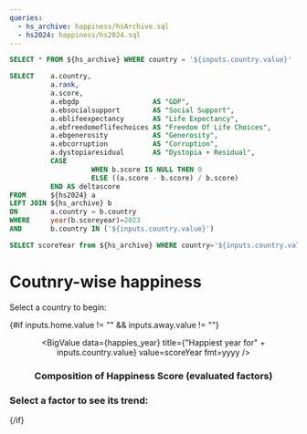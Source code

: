 ```yaml
---
queries:
  - hs_archive: happiness/hsArchive.sql
  - hs2024: happiness/hs2024.sql
---
```


```sql hs_archive_country
SELECT * FROM ${hs_archive} WHERE country = '${inputs.country.value}'
```

```SQL get_country
SELECT    a.country,
          a.rank,
          a.score,
          a.ebgdp                  AS "GDP",
          a.ebsocialsupport        AS "Social Support",
          a.eblifeexpectancy       AS "Life Expectancy",
          a.ebfreedomoflifechoices AS "Freedom Of Life Choices",
          a.ebgenerosity           AS "Generosity",
          a.ebcorruption           AS "Corruption",
          a.dystopiaresidual       AS "Dystopia + Residual",
          CASE
                    WHEN b.score IS NULL THEN 0
                    ELSE ((a.score - b.score) / b.score)
          END AS deltascore
FROM      ${hs2024} a
LEFT JOIN ${hs_archive} b
ON        a.country = b.country
WHERE     year(b.scoreyear)=2023
AND       b.country IN ('${inputs.country.value}')
```

```sql happies_year
SELECT scoreYear from ${hs_archive} WHERE country='${inputs.country.value}' AND score = (SELECT MAX(score) FROM ${hs_archive} WHERE country='${inputs.country.value}')
```

# Coutnry-wise happiness

Select a country to begin: <Dropdown data={hs2024} name=country value=country order=country defaultValue="France"> <DropdownOption valueLabel="Select A Country" value="" /></Dropdown>

{#if inputs.home.value != "" && inputs.away.value != ""}

<center>
<BigValue
data={get_country}
title={inputs.country.value + " Happiness Score"}
value=score 
comparison=deltascore
comparisonFmt=pct1
comparisonTitle="from 2023"/>

<BigValue
data={happies_year}
title={"Happiest year for" + inputs.country.value}
value=scoreYear
fmt=yyyy
/>

### Composition of Happiness Score (evaluated factors)

<BigValue
data={get_country}
title="GDP per capita"
value="GDP"/>

<BigValue
data={get_country}
title="Social Support"
value="Social Support"/>

<BigValue
data={get_country}
title="Life Expectancy"
value="Life Expectancy"/>

<BigValue
data={get_country}
title="Freedom Of Life Choices"
value="Freedom Of Life Choices"/>

<BigValue
data={get_country}
title="Generosity"
value="Generosity"/>

<BigValue
data={get_country}
title="Corruption"
value="Corruption"/>

<BigValue
data={get_country}
title="Dystopia + Residual"
value="Dystopia + Residual"/>

</center>

<LineChart
data={hs_archive_country}
x=scoreYear
xFmt=yyyy
y=score
yFmt=num3
yScale=true
yGridlines=false
yAxisLabels=false
markers=true
markerShape=emptyCircle
title="Happiness Score Over Time"
labels=true>
<ReferenceArea xMin='2020' xMax='2022' label="Covid-19" color=red/>
</LineChart>

### Select a factor to see its trend: <Dropdown name=factor><DropdownOption value="gdpPerCapita" valueLabel="GDP per capita"/> <DropdownOption value="socialSupport" valueLabel="Social Support"/> <DropdownOption value="healtyLifeExpectancyAtBirth" valueLabel="Life Expectancy"/> <DropdownOption value="freedomToMakeLifeChoices" valueLabel="Freedom Of Life Choices"/> <DropdownOption value="generosity" valueLabel="Generosity"/> <DropdownOption value="perceptionsOfCurrotpion" valueLabel="Corruption"/> </Dropdown>

<LineChart
data={hs_archive_country}
x=scoreYear
xFmt=yyyy
y={inputs.factor.value}
yFmt=num3
yScale=true
yGridlines=false
yAxisLabels=false
markers=true
markerShape=emptyCircle
labels=true>
<ReferenceArea xMin='2020' xMax='2022' label="Covid-19" color=red/>
</LineChart>

{/if}
